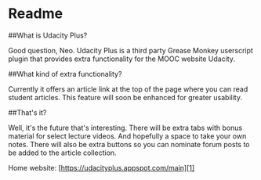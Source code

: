 # Readme
##What is Udacity Plus?

Good question, Neo. Udacity Plus is a third party Grease Monkey userscript plugin that provides extra functionality for the MOOC website Udacity.

##What kind of extra functionality?

Currently it offers an article link at the top of the page where you can read student articles. This feature will soon be enhanced for greater usability.

##That's it?

Well, it's the future that's interesting. There will be extra tabs with bonus material for select lecture videos. And hopefully a space to take your own notes. There will also be extra buttons so you can nominate forum posts to be added to the article collection.

Home website: [https://udacityplus.appspot.com/main][1]

  [1]: https://udacityplus.appspot.com/main
